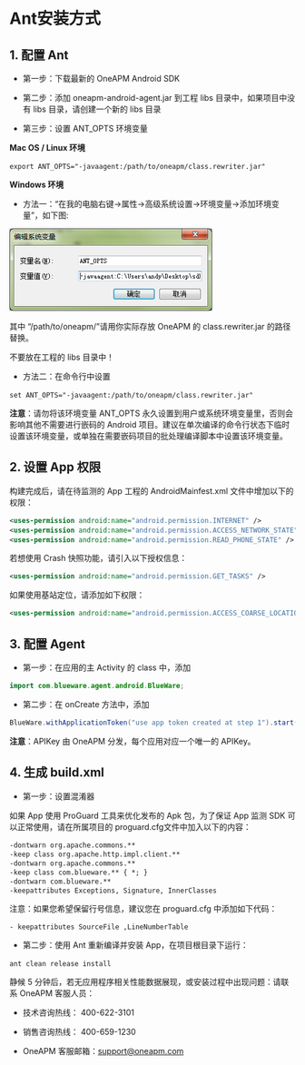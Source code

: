 # Ant安装方式

## 1. 配置 Ant

* 第一步：下载最新的 OneAPM Android SDK

* 第二步：添加 oneapm-android-agent.jar 到工程 libs 目录中，如果项目中没有 libs 目录，请创建一个新的 libs 目录

* 第三步：设置 ANT_OPTS 环境变量

**Mac OS / Linux 环境**

`export ANT_OPTS="-javaagent:/path/to/oneapm/class.rewriter.jar"`

**Windows 环境**

* 方法一：“在我的电脑右键->属性->高级系统设置->环境变量->添加环境变量”，如下图: 

![Ant安装](1426824126.png)

其中 “/path/to/oneapm/”请用你实际存放 OneAPM 的 class.rewriter.jar 的路径替换。

不要放在工程的 libs 目录中！

* 方法二：在命令行中设置

`set ANT_OPTS="-javaagent:/path/to/oneapm/class.rewriter.jar"`

**注意**：请勿将该环境变量 ANT_OPTS 永久设置到用户或系统环境变量里，否则会影响其他不需要进行嵌码的 Android 项目。建议在单次编译的命令行状态下临时设置该环境变量，或单独在需要嵌码项目的批处理编译脚本中设置该环境变量。

## 2. 设置 App 权限

构建完成后，请在待监测的 App 工程的 AndroidMainfest.xml 文件中增加以下的权限：

```xml
<uses-permission android:name="android.permission.INTERNET" />
<uses-permission android:name="android.permission.ACCESS_NETWORK_STATE" />
<uses-permission android:name="android.permission.READ_PHONE_STATE" />
```

若想使用 Crash 快照功能，请引入以下授权信息：

```xml
<uses-permission android:name="android.permission.GET_TASKS" />
```

如果使用基站定位，请添加如下权限：

```xml
<uses-permission android:name="android.permission.ACCESS_COARSE_LOCATION" />
```

## 3. 配置 Agent

* 第一步：在应用的主 Activity 的 class 中，添加

```java
import com.blueware.agent.android.BlueWare;
```

* 第二步：在 onCreate 方法中，添加

```java
BlueWare.withApplicationToken("use app token created at step 1").start(this.getApplication());
```

**注意**：APIKey 由 OneAPM 分发，每个应用对应一个唯一的 APIKey。

## 4. 生成 build.xml

* 第一步：设置混淆器

如果 App 使用 ProGuard 工具来优化发布的 Apk 包，为了保证 App 监测 SDK 可以正常使用，请在所属项目的 proguard.cfg文件中加入以下的内容：

```
-dontwarn org.apache.commons.**
-keep class org.apache.http.impl.client.**
-dontwarn org.apache.commons.**
-keep class com.blueware.** { *; }
-dontwarn com.blueware.**
-keepattributes Exceptions, Signature, InnerClasses
```

注意：如果您希望保留行号信息，建议您在 proguard.cfg 中添加如下代码：

```
- keepattributes SourceFile ,LineNumberTable
```

* 第二步：使用 Ant 重新编译并安装 App，在项目根目录下运行：

`ant clean release install`

静候 5 分钟后，若无应用程序相关性能数据展现，或安装过程中出现问题：请联系 OneAPM 客服人员：

* 技术咨询热线： 400-622-3101

* 销售咨询热线： 400-659-1230

* OneAPM 客服邮箱：support@oneapm.com
